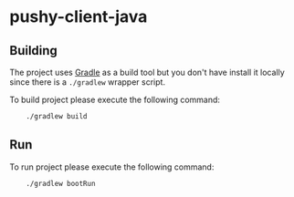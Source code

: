 # pushy-client-java

## Building

The project uses [Gradle](https://gradle.org) as a build tool but you don't have install it locally since there is a
`./gradlew` wrapper script.  

To build project please execute the following command:

```bash
    ./gradlew build
```

## Run

To run project please execute the following command:

```bash
    ./gradlew bootRun
```
